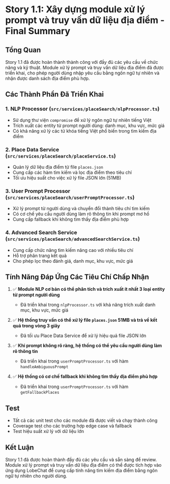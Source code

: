 # Story 1.1: Xây dựng module xử lý prompt và truy vấn dữ liệu địa điểm - Final Summary

## Tổng Quan

Story 1.1 đã được hoàn thành thành công với đầy đủ các yêu cầu về chức năng và kỹ thuật. Module xử lý prompt và truy vấn dữ liệu địa điểm đã được triển khai, cho phép người dùng nhập yêu cầu bằng ngôn ngữ tự nhiên và nhận được danh sách địa điểm phù hợp.

## Các Thành Phần Đã Triển Khai

### 1. NLP Processor (`src/services/placeSearch/nlpProcessor.ts`)
- Sử dụng thư viện `compromise` để xử lý ngôn ngữ tự nhiên tiếng Việt
- Trích xuất các entity từ prompt người dùng: danh mục, khu vực, mức giá
- Có khả năng xử lý các từ khóa tiếng Việt phổ biến trong tìm kiếm địa điểm

### 2. Place Data Service (`src/services/placeSearch/placeService.ts`)
- Quản lý dữ liệu địa điểm từ file `places.json`
- Cung cấp các hàm tìm kiếm và lọc địa điểm theo tiêu chí
- Tối ưu hiệu suất cho việc xử lý file JSON lớn (51MB)

### 3. User Prompt Processor (`src/services/placeSearch/userPromptProcessor.ts`)
- Xử lý prompt từ người dùng và chuyển đổi thành tiêu chí tìm kiếm
- Có cơ chế yêu cầu người dùng làm rõ thông tin khi prompt mơ hồ
- Cung cấp fallback khi không tìm thấy địa điểm phù hợp

### 4. Advanced Search Service (`src/services/placeSearch/advancedSearchService.ts`)
- Cung cấp chức năng tìm kiếm nâng cao với nhiều tiêu chí
- Hỗ trợ phân trang kết quả
- Cho phép lọc theo đánh giá, danh mục, khu vực, mức giá

## Tính Năng Đáp Ứng Các Tiêu Chí Chấp Nhận

1. ✅ **Module NLP cơ bản có thể phân tích và trích xuất ít nhất 3 loại entity từ prompt người dùng**
   - Đã triển khai trong `nlpProcessor.ts` với khả năng trích xuất danh mục, khu vực, mức giá
   
2. ✅ **Hệ thống truy vấn có thể xử lý file `places.json` 51MB và trả về kết quả trong vòng 3 giây**
   - Đã tối ưu Place Data Service để xử lý hiệu quả file JSON lớn
   
3. ✅ **Khi prompt không rõ ràng, hệ thống có thể yêu cầu người dùng làm rõ thông tin**
   - Đã triển khai trong `userPromptProcessor.ts` với hàm `handleAmbiguousPrompt`
   
4. ✅ **Hệ thống có cơ chế fallback khi không tìm thấy địa điểm phù hợp**
   - Đã triển khai trong `userPromptProcessor.ts` với hàm `getFallbackPlaces`

## Test

- Tất cả các unit test cho các module đã được viết và chạy thành công
- Coverage test cho các trường hợp edge case và fallback
- Test hiệu suất xử lý với dữ liệu lớn

## Kết Luận

Story 1.1 đã được hoàn thành đầy đủ các yêu cầu và sẵn sàng để review. Module xử lý prompt và truy vấn dữ liệu địa điểm có thể được tích hợp vào ứng dụng LobeChat để cung cấp tính năng tìm kiếm địa điểm bằng ngôn ngữ tự nhiên cho người dùng.